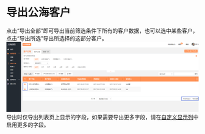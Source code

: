 # 导出公海客户

点击“导出全部”即可导出当前筛选条件下所有的客户数据，也可以选中某些客户，点击“导出所选”导出所选择的这部分客户。![](/assets/lix导出悬索5.png)导出时仅导出列表页上显示的字段，如果需要导出更多字段，请在[自定义显示列](/chapter1/zi-ding-yi-xian-shi-lie.md)中启用更多的字段。

